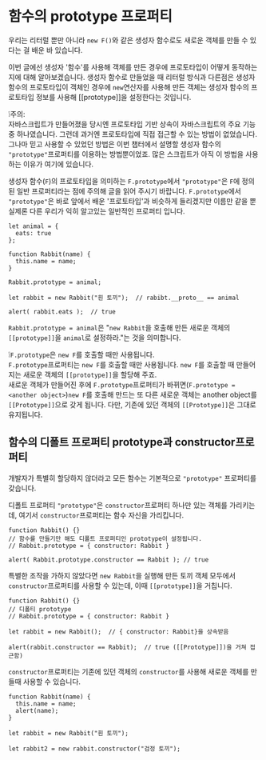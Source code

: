 # 함수의 prototype 프로퍼티

우리는 리터럴 뿐만 아니라 `new F()`와 같은 생성자 함수로도 새로운 객체를 만들 수 있다는 걸 배운 바 있습니다.   
   
이번 글에선 생성자 '함수'를 사용해 객체를 만든 경우에 프로토타입이 어떻게 동작하는지에 대해 알아보겠습니다. 생성자 함수로 만들었을 때 리터럴 방식과 다른점은 생성자 함수의 프로토타입이 객체인 경우에 `new`연산자를 사용해 만든 객체는 생성자 함수의 프로토타입 정보를 사용해 [[prototype]]을 설정한다는 것입니다.   
   
❕주의:   
자바스크립트가 만들어졌을 당시엔 프로토타입 기반 상속이 자바스크립트의 주요 기능 중 하나였습니다. 그런데 과거엔 프로토타입에 직접 접근할 수 있는 방법이 없었습니다. 그나마 믿고 사용할 수 있었던 방법은 이번 챕터에서 설명할 생성자 함수의 `"prototype"`프로퍼티를 이용하는 방법뿐이었죠. 많은 스크립트가 아직 이 방법을 사용하는 이유가 여기에 있습니다.   
   
생성자 함수(`F`)의 프로토타입을 의미하는 `F.prototype`에서 `"prototype"`은 `F`에 정의된 일반 프로퍼티라는 점에 주의해 글을 읽어 주시기 바랍니다. `F.prototype`에서 `"prototype"`은 바로 앞에서 배운 '프로토타입'과 비슷하게 들리겠지만 이름만 같을 뿐 실제론 다른 우리가 익히 알고있는 일반적인 프로퍼티 입니다.
```
let animal = {
  eats: true
};

function Rabbit(name) {
  this.name = name;
}

Rabbit.prototype = animal;

let rabbit = new Rabbit("흰 토끼");  // rabibt.__proto__ == animal

alert( rabbit.eats );  // true
```
`Rabbit.prototype = animal`은 "`new Rabbit`을 호출해 만든 새로운 객체의 `[[prototype]]`을 `animal`로 설정하라."는 것을 의미합니다.   
   
❕`F.prototype`은 `new F`를 호출할 때만 사용됩니다.   
`F.prototype`프로퍼티는 `new F`를 호출할 때만 사용됩니다. `new F`를 호출할 때 만들어지는 새로운 객체의 `[[prototype]]`을 할당해 주죠.   
새로운 객체가 만들어진 후에 `F.prototype`프로퍼티가 바뀌면(`F.prototype = <another object>`)`new F`를 호출해 만드는 또 다른 새로운 객체는 another object를 `[[Prototype]]`으로 갖게 됩니다. 다만, 기존에 있던 객체의 `[[Prototype]]`은 그대로 유지됩니다.   



## 함수의 디폴트 프로퍼티 prototype과 constructor프로퍼티

개발자가 특별히 할당하지 않더라고 모든 함수는 기본적으로 `"prototype"` 프로퍼티를 갖습니다.   
   
디폴트 프로퍼티 `"prototype"`은 `constructor`프로퍼티 하나만 있는 객체를 가리키는데, 여기서 `constructor`프로퍼티는 함수 자신을 가리킵니다.   
```
function Rabbit() {}
// 함수를 만들기만 해도 디폴트 프로퍼티인 prototype이 설정됩니다.
// Rabbit.prototype = { constructor: Rabbit }

alert( Rabbit.prototype.constructor == Rabbit ); // true
```
특별한 조작을 가하지 않았다면 `new Rabbit`을 실행해 만든 토끼 객체 모두에서 `constructor`프로퍼티를 사용할 수 있는데, 이때 `[[prototype]]`을 거칩니다.   
```
function Rabbit() {}
// 디폴티 prototype
// Rabbit.prototype = { constructor: Rabbit }

let rabbit = new Rabbit();  // { constructor: Rabbit}을 상속받음

alert(rabbit.constructor == Rabbit);  // true ([[Prototype]])을 거쳐 접근함)
```
`constructor`프로퍼티는 기존에 있던 객체의 `constructor`를 사용해 새로운 객체를 만들때 사용할 수 있습니다.
```
function Rabbit(name) {
  this.name = name;
  alert(name);
}

let rabbit = new Rabbit("흰 토끼");

let rabbit2 = new rabbit.constructor("검정 토끼");
```
